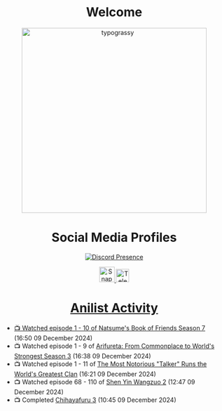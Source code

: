 <div align="center">

# Welcome
<a href="https://github.com/kawarimidoll/typograssy">
    <img alt="typograssy" src="https://typograssy.deno.dev/api?text=%E3%82%88%E3%81%86%E3%81%93%E3%81%9D%E3%81%BF%E3%81%AA%E3%81%95%E3%82%93%20-%20Sheby--&&l0=none&l1=82d9d0&l2=027353&l3=038c4c&l4=01402e&bg=none&frame=none&speed=100&comment=" width="421.99">
</a>

</div>

<div align="center">

# Social Media Profiles

[![Discord Presence](https://lanyard.cnrad.dev/api/612532963938271232)](https://discord.com/users/612532963938271232)


<a href="https://www.snapchat.com/add/a.sheby" title="Snapchat Profile">
    <img src="https://www.freepnglogos.com/uploads/snapchat-logo-png-0.png" width="35" alt="Snapchat Logo" />


<a href="https://t.me/ASheby" title="Telegram Profile">
    <img src="https://www.freepnglogos.com/uploads/telegram-logo-png-0.png" width="30" alt="Telegram Logo" />


</div>

<div align="center">

# Anilist Activity

</div>

<!-- ANILIST_ACTIVITY:start -->

-   📺 Watched episode 1 - 10 of [Natsume's Book of Friends Season 7](https://anilist.co/anime/166611) (16:50 09 December 2024)
-   📺 Watched episode 1 - 9 of [Arifureta: From Commonplace to World's Strongest Season 3](https://anilist.co/anime/154473) (16:38 09 December 2024)
-   📺 Watched episode 1 - 11 of [The Most Notorious "Talker" Runs the World's Greatest Clan](https://anilist.co/anime/177104) (16:21 09 December 2024)
-   📺 Watched episode 68 - 110 of [Shen Yin Wangzuo 2](https://anilist.co/anime/153499) (12:47 09 December 2024)
-   📺 Completed [Chihayafuru 3](https://anilist.co/anime/101215) (10:45 09 December 2024)

<!-- ANILIST_ACTIVITY:end -->
